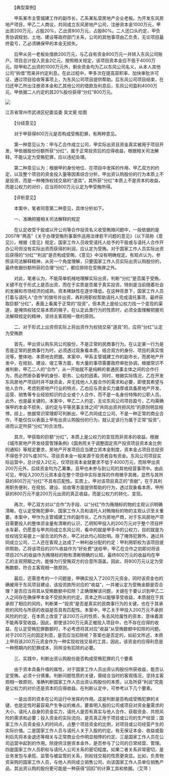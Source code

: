 　　【典型案例】

　　甲系某市主管城建工作的副市长，乙系某私营房地产企业老板。为开发东风房地产项目，甲乙二人商议，共同成立东风房地产公司，注册资本金1000万元，甲出资200万元，占股20%，乙出资800万元，占股80%。二人还口头约定，甲负责协调规划、土地、建设等政府部门关系，公司的其他事项由乙负责，无论项目最终盈亏，乙必须确保甲的本金无损失。

　　后甲从另一老板处借款200万元，与乙自有资金800万元一并转入东风公司账户。项目总计投入资金2亿元，按照相关规定，该项目资本金应不低于4000万元。除甲和乙出资的1000万元外，剩余资金均为乙以东风公司名义，从本人其他公司“拆借”而来并约定利息。在此过程中，甲多次在提高容积率、加快审批许可证、通过项目验收等事项上，为东风公司项目提供帮助。后东风公司项目结束，在归还甲乙所出注册资本金和乙其他公司的借款及利息后，东风公司盈利4000万元，甲依据二人约定的其20%股份获得“分红”800万元。

![](https://www.ccdi.gov.cn/hdjln/ywtt/202307/W020230714659029166667.jpeg)

江苏省常州市武进区纪委监委 吴文斐 绘图

　　【分歧意见】

　　对于甲获得800万元是否构成受贿犯罪，有两种意见。

　　第一种意见认为：甲与乙合作成立公司，甲实际出资且资金真实被用于项目开发，甲依据股份份额所获“分红”，属于正常投资后的应得收益，根据相关司法解释，不能认定为受贿犯罪，应以违纪处理。

　　第二种意见认为：根据甲的身份地位、在项目中发挥的作用、甲乙双方的约定，以及整个项目的资金投入量等因素综合分析，甲出资认购股份的行为本质上不是投资，而是一种掩饰权钱交易的“道具”，其所获“分红”本质上不是资本的收益，而是公权力的对价，应当将800万元认定为甲受贿所得。

　　【评析意见】

　　本案中，笔者同意第二种意见，具体分析如下。

　　一、准确把握相关司法解释的规定

　　在认定收受干股或以开公司等合作投资名义收受贿赂问题中，一般依据的是2007年“两高”《关于办理受贿刑事案件适用法律若干问题的意见》（以下简称《意见》）。根据《意见》规定，国家工作人员收受请托人给予的干股或与请托人合作开办公司但没有实际出资而获得的利润，应认定为受贿。对于国家工作人员实际出资后获得的“分红”“利润”是否构成受贿，《意见》中没有明确规定。有观点认为，参照该司法解释精神，从另一个角度理解，只要国家工作人员实际出资认购股份的，最终依据份额所获的合理“分红”，都应排除在受贿罪之外。

　　对此，笔者认为，不能简单机械地理解实际出资，判断“分红”是否属于受贿，关键不在于形式上是否出资，而在于实质是否属于真实投资。特别是当前随着社会的发展和市场经济的成熟，资本稀缺性在逐步降低。在这种背景下，国家工作人员打着与请托人“合作”的旗号并出资，再利用职权帮助请托人完成请托事项，最终获取巨额“分红”，表面上看属于正常的“投资”，但本质上是给公权力找一个变现的渠道，是掩饰权钱交易本质的幌子，在认定此类行为的性质时，必须全面理解把握司法解释规定的精神，坚持主客观相一致的原则。

　　二、对于形式上出资但实际上将出资作为权钱交易“道具”的，应将“分红”认定为受贿款

　　首先，甲出资认购东风公司股份，不是正常的民商事行为。在认定某一行为是否是正常的民商事行为时，必须透过现象看本质，结合双方的身份、项目的真实情况等，整体地、本质地去把握。本案中，甲系主管城建工作的副市长，而房地产开发中，在规划、建设、竣工等方面，有大量的事项需要政府审批协调，根据常识不难判断，甲乙二人的“合作”，从一开始就不是纯粹的普通民事主体之间的合作行为，而必然掺杂着甲的身份、职务、公权的因素。同时，根据实际情况，乙在开发东风房地产项目时并不缺资金，并无找他人入股合作的需求和必要，即使其希望与他人合作，考虑到房地产行业的特点，乙也应与资金实力雄厚或具备房地产开发、运营、销售等专业经验知识的企业或个人合作，而不是一名身份特殊的公职人员。此外，也是最关键的，本案中，甲乙二人约定，无论东风公司项目盈亏，乙均需确保甲的本金不损失，该约定与平等民事主体之间“共同出资共担风险”的原则明显相悖。综上，依据常识常理即可判断出，甲乙共同成立公司，不是一种正常的商业合作，不能仅仅以表面上甲有出资认购股份的行为，就认定该行为属于正常“投资”，进而认定所获“分红”的合法性。

　　其次，甲获取的巨额“分红”，本质上是公权力的变现而非资本的收益。根据《城市房地产开发经营管理条例》《国务院关于调整固定资产投资项目资本金比例的通知》等规定要求，房地产开发项目应当建立资本金制度，资本金占项目总投资不得低于20%或30%。项目资本金一般来源于投资者自有资金。东风公司项目实际运营中，总计投入2亿元，仅项目资本金就要求不低于4000万元，而除甲出资200万元外，后续资金均为乙筹集，且甲也未参与到公司的其他经营事项中。由此可见，甲投入200万元资本金在整个项目中实际发挥的作用微乎其微，显然与其所获的800万元“分红”不具有匹配性。实质上，甲对该项目真正的“贡献”，在于其利用职务便利，在规划、建设、验收等方面提供帮助的行为，透过现象看本质，甲所获的800万元不是200万元出资的真正收益，而是公权力的转化、变现。 

　　再次，甲乙双方对以“合作”为手段、以“分红”作为贿赂标的物的主观认识明确清晰。在认定受贿犯罪中，国家工作人员和请托人对贿赂标的物的主观认识至关重要。本案中，甲作为主管城建工作的副市长，乙作为房地产商，对于东风房地产项目需要投入的整体资金量有清晰的认识，乙明知甲投入的200万元对于整个项目杯水车薪，仍愿意与甲共同成立东风公司，看中的就是甲手中的公权力，目的就是为给权钱交易披上一层合法的外衣，甲乙对此均心知肚明。除了掩饰犯罪外，通过共同成立公司，二人还在客观上达成了一种利益分配的约定：甲利用职权为该项目提供帮助，乙将该项目的20%收益作为“好处费”送给甲，甲乙在合作之初即对将该项目20%的收益作为贿赂标的物有清晰明确的认知，最终800万元的收益均在甲乙的主观预期之内，能够为行受贿双方的合意所涵盖，因此，将800万元认定为受贿数额，符合主客观相一致原则。

　　最后，还需思考的一个问题是，甲确实投入了200万元资金，同时该资金也的确被用于东风项目建设，该投资款所对应的“收益”，一并被认定为受贿金额是否合理？是否应当将其从受贿数额中扣除？正确理解该问题，关键在于要认识到甲乙二人之间存在确保甲本金不受损失的约定。资本之所以能够享受收益，本质就在于其承担了相应的风险，判断某一“投资”是否是真实的民商事行为的关键，也在于其承担的风险与所获的收益是否具有匹配性。本案中，甲乙关于甲投入200万元不承担风险的约定，在本质上改变了该200万元的性质，失去风险属性的资本，意味着其不能再享受收益。因此，即使该200万元真正被投入项目中，也不存在应得的收益，在认定受贿犯罪数额时，不必考虑将其对应“收益”从受贿数额中扣除的问题。对于200万元的固定利息，是否应当扣除呢？答案也是否定的，如前文所述，本质上甲将该200万元资金作为一种实现权钱交易的工具，因此，该资金的应得利息是一种预期内的犯罪成本，同样没有扣除的必要。

　　三、实践中，判断出资认购股份是否构成受贿犯罪的几个要素

　　由于资本具备升值的属性，对于国家工作人员出资认购股份所获收益，能否认定受贿，必须十分慎重。判断问题性质的关键，需结合当时的客观情况，坚持主客观相一致原则，准确判断国家工作人员出资认购股份的本质，以及所获“利润”究竟是公权力的对价还是资本的应得收益。在判断认定中，可参考以下几个要素。

　　一是出资的资本在公司运行中发挥的作用。这是判断是否构成受贿犯罪的关键，也是定性时最容易产生争议的难点。要查明入股的公司或项目对资金量需求的大小，请托人自身的资金实力，请托人是否有真实与他人合作、获取资金、共担风险的需求和必要；投入资金的实际流向，是否真正用于项目或公司的生产经营；国家工作人员资金投入的时间点，占整个项目资金的比例，对项目或公司经营产生的实际价值。二是国家工作人员与请托人关于入股的约定。有无保证本金、收益或盈利后先将本金退还等相关与正常商业合作明显相悖的约定。三是国家工作人员在公司运营中起到的作用。除提供注册资本金外，是否参与了公司的日常经营、管理。四是国家工作人员职权与请托人公司关系的密切程度。如果二者关系非常密切，是业务发包与承揽、监管与被监管的关系，则权钱交易的性质更突显。比如，负责物资采购的国家工作人员，与他人共同成立销售公司，向该国家工作人员单位销售产品，其出资认购的股份更可能是一种获得“回扣”的计算工具和依据。（艾萍 ）